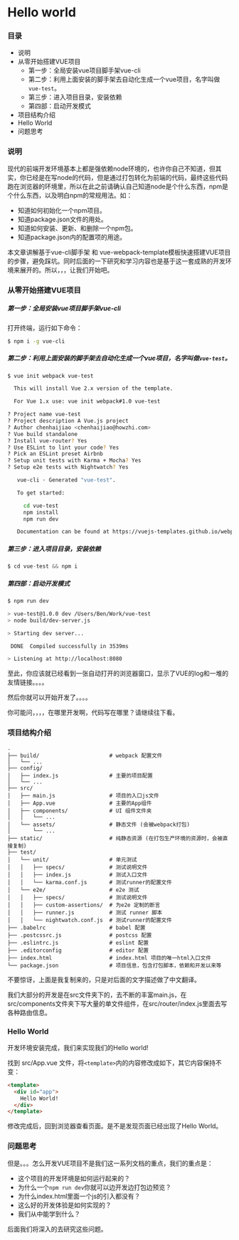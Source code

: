 # Hello world

### 目录

<!-- MarkdownTOC -->

- 说明
- 从零开始搭建VUE项目
  - 第一步：全局安装vue项目脚手架vue-cli
  - 第二步：利用上面安装的脚手架去自动化生成一个vue项目，名字叫做`vue-test`。
  - 第三步：进入项目目录，安装依赖
  - 第四部：启动开发模式
- 项目结构介绍
- Hello World
- 问题思考

<!-- /MarkdownTOC -->

### 说明

现代的前端开发环境基本上都是强依赖node环境的，也许你自己不知道，但其实，你已经是在写node的代码，但是通过打包转化为前端的代码，最终这些代码跑在浏览器的环境里，所以在此之前请确认自己知道node是个什么东西，npm是个什么东西，以及明白npm的常规用法。如：

- 知道如何初始化一个npm项目。
- 知道package.json文件的用处。
- 知道如何安装、更新、和删除一个npm包。
- 知道package.json内的配置项的用途。

本文章讲解基于vue-cli脚手架 和 vue-webpack-template模板快速搭建VUE项目的步骤，避免踩坑。同时后面的一下研究和学习内容也是基于这一套成熟的开发环境来展开的。所以，，，让我们开始吧。

### 从零开始搭建VUE项目

##### 第一步：全局安装vue项目脚手架vue-cli

打开终端，运行如下命令：

```sh
$ npm i -g vue-cli
```

##### 第二步：利用上面安装的脚手架去自动化生成一个vue项目，名字叫做`vue-test`。

```sh
$ vue init webpack vue-test

  This will install Vue 2.x version of the template.

  For Vue 1.x use: vue init webpack#1.0 vue-test

? Project name vue-test
? Project description A Vue.js project
? Author chenhaijiao <chenhaijiao@howzhi.com>
? Vue build standalone
? Install vue-router? Yes
? Use ESLint to lint your code? Yes
? Pick an ESLint preset Airbnb
? Setup unit tests with Karma + Mocha? Yes
? Setup e2e tests with Nightwatch? Yes

   vue-cli · Generated "vue-test".

   To get started:

     cd vue-test
     npm install
     npm run dev

   Documentation can be found at https://vuejs-templates.github.io/webpack

```

##### 第三步：进入项目目录，安装依赖

```js
$ cd vue-test && npm i 
```

##### 第四部：启动开发模式

```sh
$ npm run dev

> vue-test@1.0.0 dev /Users/Ben/Work/vue-test
> node build/dev-server.js

> Starting dev server...

 DONE  Compiled successfully in 3539ms

> Listening at http://localhost:8080
```

至此，你应该就已经看到一张自动打开的浏览器窗口，显示了VUE的log和一堆的友情链接。。。。

然后你就可以开始开发了。。。。

你可能问，，，，在哪里开发啊，代码写在哪里？请继续往下看。

### 项目结构介绍

```
.
├── build/                      # webpack 配置文件
│   └── ...
├── config/
│   ├── index.js                # 主要的项目配置
│   └── ...
├── src/
│   ├── main.js                 # 项目的入口js文件
│   ├── App.vue                 # 主要的App组件
│   ├── components/             # UI 组件文件夹
│   │   └── ...
│   └── assets/                 # 静态文件 (会被webpack打包)
│       └── ...
├── static/                     # 纯静态资源 (在打包生产环境的资源时，会被直接复制)
├── test/
│   └── unit/                   # 单元测试
│   │   ├── specs/              # 测试说明文件
│   │   ├── index.js            # 测试入口文件
│   │   └── karma.conf.js       # 测试runner的配置文件
│   └── e2e/                    # e2e 测试
│   │   ├── specs/              # 测试说明文件
│   │   ├── custom-assertions/  # 为e2e 定制的断言
│   │   ├── runner.js           # 测试 runner 脚本
│   │   └── nightwatch.conf.js  # 测试runner的配置文件
├── .babelrc                    # babel 配置
├── .postcssrc.js               # postcss 配置
├── .eslintrc.js                # eslint 配置
├── .editorconfig               # editor 配置
├── index.html                  # index.html 项目的唯一html入口文件
└── package.json                # 项目信息，包含打包脚本，依赖和开发以来等
```

不要惊讶，上面是我复制来的，只是对后面的文字描述做了中文翻译。

我们大部分的开发是在src文件夹下的，去不断的丰富main.js，在src/components文件夹下写大量的单文件组件，在src/router/index.js里面去写各种路由信息。

### Hello World

开发环境安装完成，我们来实现我们的Hello world!

找到 src/App.vue 文件，将`<template>`内的内容修改成如下，其它内容保持不变：

```html
<template>
  <div id="app">
    Hello World!
  </div>
</template>
```

修改完成后，回到浏览器查看页面。是不是发现页面已经出现了Hello World。

### 问题思考

但是。。。怎么开发VUE项目不是我们这一系列文档的重点，我们的重点是：

- 这个项目的开发环境是如何运行起来的？
- 为什么一个`npm run dev`你就可以边开发边打包边预览？
- 为什么index.html里面一个js的引入都没有？
- 这么好的开发体验是如何实现的？
- 我们从中能学到什么？

后面我们将深入的去研究这些问题。








